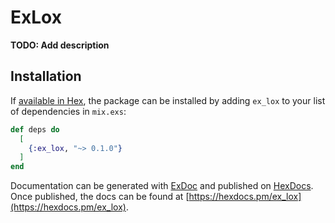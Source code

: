 # ExLox

**TODO: Add description**

## Installation

If [available in Hex](https://hex.pm/docs/publish), the package can be installed
by adding `ex_lox` to your list of dependencies in `mix.exs`:

```elixir
def deps do
  [
    {:ex_lox, "~> 0.1.0"}
  ]
end
```

Documentation can be generated with [ExDoc](https://github.com/elixir-lang/ex_doc)
and published on [HexDocs](https://hexdocs.pm). Once published, the docs can
be found at [https://hexdocs.pm/ex_lox](https://hexdocs.pm/ex_lox).

